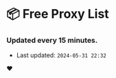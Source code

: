 # :package: Free Proxy List
### Updated every 15 minutes.

- Last updated: `2024-05-31 22:32`

:heart:
